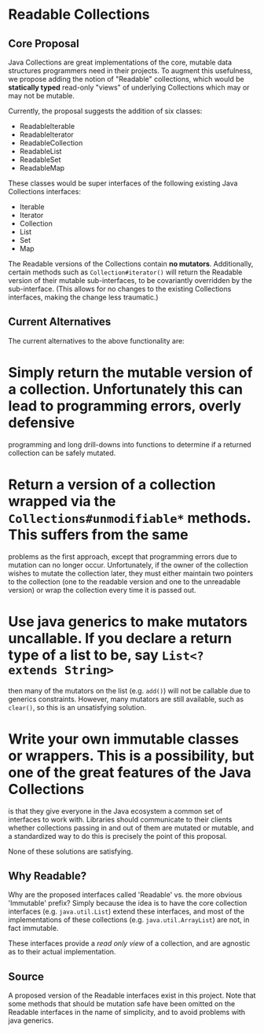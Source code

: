 Readable Collections
====================

Core Proposal
-------------

Java Collections are great implementations of the core, mutable data structures programmers need in their projects.
To augment this usefulness, we propose adding the notion of "Readable" collections, which would be **statically typed**
read-only "views" of underlying Collections which may or may not be mutable.

Currently, the proposal suggests the addition of six classes:

  * ReadableIterable
  * ReadableIterator
  * ReadableCollection
  * ReadableList
  * ReadableSet
  * ReadableMap

These classes would be super interfaces of the following existing Java Collections interfaces:

  * Iterable
  * Iterator
  * Collection
  * List
  * Set
  * Map

The Readable versions of the Collections contain **no mutators**.  Additionally, certain methods such as
`Collection#iterator()` will return the Readable version of their mutable sub-interfaces, to be covariantly overridden
by the sub-interface.  (This allows for no changes to the existing Collections interfaces, making the change less
traumatic.)

Current Alternatives
--------------------

The current alternatives to the above functionality are:

# Simply return the mutable version of a collection.  Unfortunately this can lead to programming errors, overly defensive
  programming and long drill-downs into functions to determine if a returned collection can be safely mutated.

# Return a version of a collection wrapped via the `Collections#unmodifiable*` methods.  This suffers from the same
  problems as the first approach, except that programming errors due to mutation can no longer occur.  Unfortunately, if
  the owner of the collection wishes to mutate the collection later, they must either maintain two pointers to the
  collection (one to the readable version and one to the unreadable version) or wrap the collection every time it is
  passed out.

# Use java generics to make mutators uncallable.  If you declare a return type of a list to be, say `List<? extends String>`
  then many of the mutators on the list (e.g. `add()`) will not be callable due to generics constraints.  However, many
  mutators are still available, such as `clear()`, so this is an unsatisfying solution.

# Write your own immutable classes or wrappers.  This is a possibility, but one of the great features of the Java Collections
  is that they give everyone in the Java ecosystem a common set of interfaces to work with.  Libraries should communicate
  to their clients whether collections passing in and out of them are mutated or mutable, and a standardized way to do this
  is precisely the point of this proposal.

None of these solutions are satisfying.

Why Readable?
-------------

Why are the proposed interfaces called 'Readable' vs. the more obvious 'Immutable' prefix?  Simply because the idea is
to have the core collection interfaces (e.g. `java.util.List`) extend these interfaces, and most of the implementations
of these collections (e.g. `java.util.ArrayList`) are not, in fact immutable.

These interfaces provide a *read only view* of a collection, and are agnostic as to their actual implementation.

Source
------

A proposed version of the Readable interfaces exist in this project.  Note that some methods that should be mutation safe have been
omitted on the Readable interfaces in the name of simplicity, and to avoid problems with java generics.